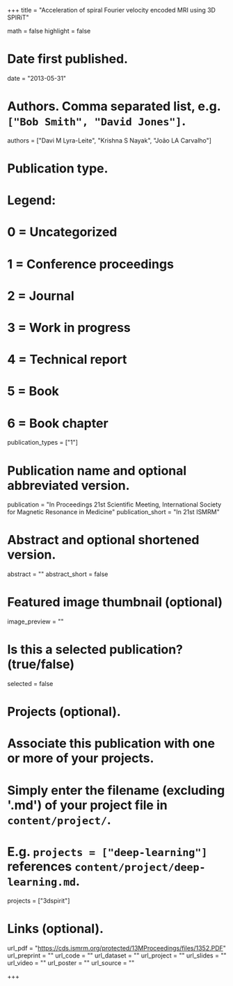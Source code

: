 +++
title = "Acceleration of spiral Fourier velocity encoded MRI using 3D SPIRiT"

math = false
highlight = false

# Date first published.
date = "2013-05-31"

# Authors. Comma separated list, e.g. `["Bob Smith", "David Jones"]`.
authors = ["Davi M Lyra-Leite", "Krishna S Nayak", "João LA Carvalho"]

# Publication type.
# Legend:
# 0 = Uncategorized
# 1 = Conference proceedings
# 2 = Journal
# 3 = Work in progress
# 4 = Technical report
# 5 = Book
# 6 = Book chapter
publication_types = ["1"]

# Publication name and optional abbreviated version.
publication = "In Proceedings 21st Scientific Meeting, International Society for Magnetic Resonance in Medicine"
publication_short = "In 21st ISMRM"

# Abstract and optional shortened version.
abstract = ""
abstract_short = false

# Featured image thumbnail (optional)
image_preview = ""

# Is this a selected publication? (true/false)
selected = false

# Projects (optional).
#   Associate this publication with one or more of your projects.
#   Simply enter the filename (excluding '.md') of your project file in `content/project/`.
#   E.g. `projects = ["deep-learning"]` references `content/project/deep-learning.md`.
projects = ["3dspirit"]

# Links (optional).
url_pdf = "https://cds.ismrm.org/protected/13MProceedings/files/1352.PDF"
url_preprint = ""
url_code = ""
url_dataset = ""
url_project = ""
url_slides = ""
url_video = ""
url_poster = ""
url_source = ""

+++
